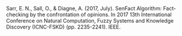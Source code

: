 Sarr, E. N., Sall, O., & Diagne, A. (2017, July). SenFact Algorithm: Fact-checking by the confrontation of opinions. In 2017 13th International Conference on Natural Computation, Fuzzy Systems and Knowledge Discovery (ICNC-FSKD) (pp. 2235-2241). IEEE.
